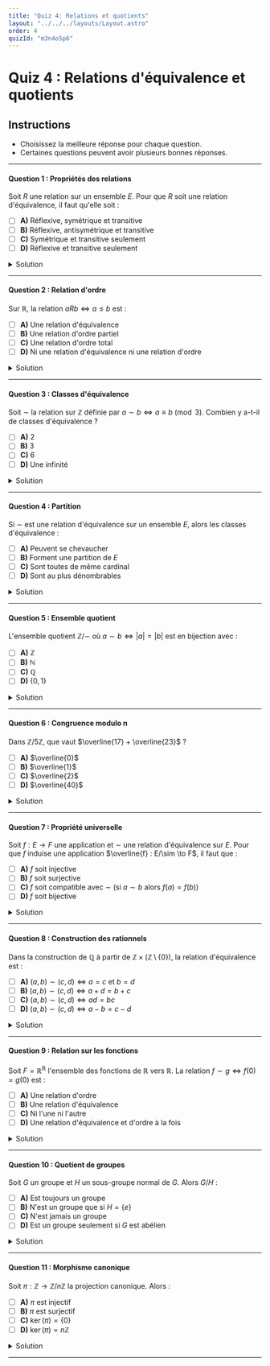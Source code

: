 ```yaml
---
title: "Quiz 4: Relations et quotients"
layout: "../../../layouts/Layout.astro"
order: 4
quizId: "m3n4o5p6"
---
```


# Quiz 4 : Relations d'équivalence et quotients

## Instructions
- Choisissez la meilleure réponse pour chaque question.
- Certaines questions peuvent avoir plusieurs bonnes réponses.

---

#### Question 1 : Propriétés des relations

Soit $R$ une relation sur un ensemble $E$. Pour que $R$ soit une relation d'équivalence, il faut qu'elle soit :

- [ ] **A)** Réflexive, symétrique et transitive
- [ ] **B)** Réflexive, antisymétrique et transitive
- [ ] **C)** Symétrique et transitive seulement
- [ ] **D)** Réflexive et transitive seulement

<details>
<summary>Solution</summary>

**Réponse : A**

Une relation d'équivalence doit être réflexive (tout élément est en relation avec lui-même), symétrique (si $aRb$ alors $bRa$) et transitive (si $aRb$ et $bRc$ alors $aRc$).

</details>

---

#### Question 2 : Relation d'ordre

Sur $\mathbb{R}$, la relation $aRb \Leftrightarrow a \leq b$ est :

- [ ] **A)** Une relation d'équivalence
- [ ] **B)** Une relation d'ordre partiel
- [ ] **C)** Une relation d'ordre total
- [ ] **D)** Ni une relation d'équivalence ni une relation d'ordre

<details>
<summary>Solution</summary>

**Réponse : C**

La relation $\leq$ sur $\mathbb{R}$ est réflexive, antisymétrique et transitive, donc c'est une relation d'ordre. De plus, pour tous $a, b \in \mathbb{R}$, on a soit $a \leq b$ soit $b \leq a$, donc c'est un ordre total.

</details>

---

#### Question 3 : Classes d'équivalence

Soit $\sim$ la relation sur $\mathbb{Z}$ définie par $a \sim b \Leftrightarrow a \equiv b \pmod{3}$. Combien y a-t-il de classes d'équivalence ?

- [ ] **A)** 2
- [ ] **B)** 3
- [ ] **C)** 6
- [ ] **D)** Une infinité

<details>
<summary>Solution</summary>

**Réponse : B**

Les classes d'équivalence modulo 3 sont :
- $\overline{0} = \{..., -6, -3, 0, 3, 6, ...\}$
- $\overline{1} = \{..., -5, -2, 1, 4, 7, ...\}$  
- $\overline{2} = \{..., -4, -1, 2, 5, 8, ...\}$

</details>

---

#### Question 4 : Partition

Si $\sim$ est une relation d'équivalence sur un ensemble $E$, alors les classes d'équivalence :

- [ ] **A)** Peuvent se chevaucher
- [ ] **B)** Forment une partition de $E$
- [ ] **C)** Sont toutes de même cardinal
- [ ] **D)** Sont au plus dénombrables

<details>
<summary>Solution</summary>

**Réponse : B**

Les classes d'équivalence d'une relation d'équivalence forment toujours une partition de l'ensemble : elles sont disjointes deux à deux et leur union est l'ensemble tout entier.

</details>

---

#### Question 5 : Ensemble quotient

L'ensemble quotient $\mathbb{Z}/\sim$ où $a \sim b \Leftrightarrow |a| = |b|$ est en bijection avec :

- [ ] **A)** $\mathbb{Z}$
- [ ] **B)** $\mathbb{N}$
- [ ] **C)** $\mathbb{Q}$
- [ ] **D)** $\{0, 1\}$

<details>
<summary>Solution</summary>

**Réponse : B**

Chaque classe d'équivalence correspond à une valeur absolue : $\text{cl}(n) = \{n, -n\}$ pour $n > 0$ et $\text{cl}(0) = \{0\}$. L'ensemble quotient est donc en bijection avec $\mathbb{N}$.

</details>

---

#### Question 6 : Congruence modulo n

Dans $\mathbb{Z}/5\mathbb{Z}$, que vaut $\overline{17} + \overline{23}$ ?

- [ ] **A)** $\overline{0}$
- [ ] **B)** $\overline{1}$
- [ ] **C)** $\overline{2}$
- [ ] **D)** $\overline{40}$

<details>
<summary>Solution</summary>

**Réponse : A**

$17 \equiv 2 \pmod{5}$ et $23 \equiv 3 \pmod{5}$, donc $\overline{17} + \overline{23} = \overline{2} + \overline{3} = \overline{5} = \overline{0}$.

</details>

---

#### Question 7 : Propriété universelle

Soit $f : E \to F$ une application et $\sim$ une relation d'équivalence sur $E$. Pour que $f$ induise une application $\overline{f} : E/\sim \to F$, il faut que :

- [ ] **A)** $f$ soit injective
- [ ] **B)** $f$ soit surjective
- [ ] **C)** $f$ soit compatible avec $\sim$ (si $a \sim b$ alors $f(a) = f(b)$)
- [ ] **D)** $f$ soit bijective

<details>
<summary>Solution</summary>

**Réponse : C**

Pour que $f$ induise une application sur le quotient, elle doit être compatible avec la relation d'équivalence : si deux éléments sont équivalents, ils doivent avoir la même image par $f$.

</details>

---

#### Question 8 : Construction des rationnels

Dans la construction de $\mathbb{Q}$ à partir de $\mathbb{Z} \times (\mathbb{Z} \setminus \{0\})$, la relation d'équivalence est :

- [ ] **A)** $(a, b) \sim (c, d) \Leftrightarrow a = c \text{ et } b = d$
- [ ] **B)** $(a, b) \sim (c, d) \Leftrightarrow a + d = b + c$
- [ ] **C)** $(a, b) \sim (c, d) \Leftrightarrow ad = bc$
- [ ] **D)** $(a, b) \sim (c, d) \Leftrightarrow a - b = c - d$

<details>
<summary>Solution</summary>

**Réponse : C**

Dans la construction de $\mathbb{Q}$, on identifie $(a, b)$ et $(c, d)$ si elles représentent la même fraction, c'est-à-dire si $\frac{a}{b} = \frac{c}{d}$, ce qui équivaut à $ad = bc$.

</details>

---

#### Question 9 : Relation sur les fonctions

Soit $F = \mathbb{R}^{\mathbb{R}}$ l'ensemble des fonctions de $\mathbb{R}$ vers $\mathbb{R}$. La relation $f \sim g \Leftrightarrow f(0) = g(0)$ est :

- [ ] **A)** Une relation d'ordre
- [ ] **B)** Une relation d'équivalence
- [ ] **C)** Ni l'une ni l'autre
- [ ] **D)** Une relation d'équivalence et d'ordre à la fois

<details>
<summary>Solution</summary>

**Réponse : B**

Cette relation est :
- Réflexive : $f(0) = f(0)$
- Symétrique : si $f(0) = g(0)$ alors $g(0) = f(0)$
- Transitive : si $f(0) = g(0)$ et $g(0) = h(0)$ alors $f(0) = h(0)$

</details>

---

#### Question 10 : Quotient de groupes

Soit $G$ un groupe et $H$ un sous-groupe normal de $G$. Alors $G/H$ :

- [ ] **A)** Est toujours un groupe
- [ ] **B)** N'est un groupe que si $H = \{e\}$
- [ ] **C)** N'est jamais un groupe
- [ ] **D)** Est un groupe seulement si $G$ est abélien

<details>
<summary>Solution</summary>

**Réponse : A**

Si $H$ est un sous-groupe normal de $G$, alors $G/H$ hérite naturellement d'une structure de groupe via l'opération $(aH)(bH) = (ab)H$.

</details>

---

#### Question 11 : Morphisme canonique

Soit $\pi : \mathbb{Z} \to \mathbb{Z}/n\mathbb{Z}$ la projection canonique. Alors :

- [ ] **A)** $\pi$ est injectif
- [ ] **B)** $\pi$ est surjectif
- [ ] **C)** $\ker(\pi) = \{0\}$
- [ ] **D)** $\ker(\pi) = n\mathbb{Z}$

<details>
<summary>Solution</summary>

**Réponse : B et D**

La projection canonique $\pi(n) = \overline{n}$ est surjective (tout élément de $\mathbb{Z}/n\mathbb{Z}$ a un antécédent) et son noyau est $\ker(\pi) = n\mathbb{Z}$.

</details>

---
